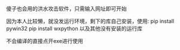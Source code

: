 傻子也会用的洪水攻击软件，只需输入网址即可开始

因为本人比较懒，就没发运行环境，剩下的库自己安装，使用:
pip install pywin32
pip install wxpython
以及其他没有安装的运行库

不会编译的直接点开exe进行使用
